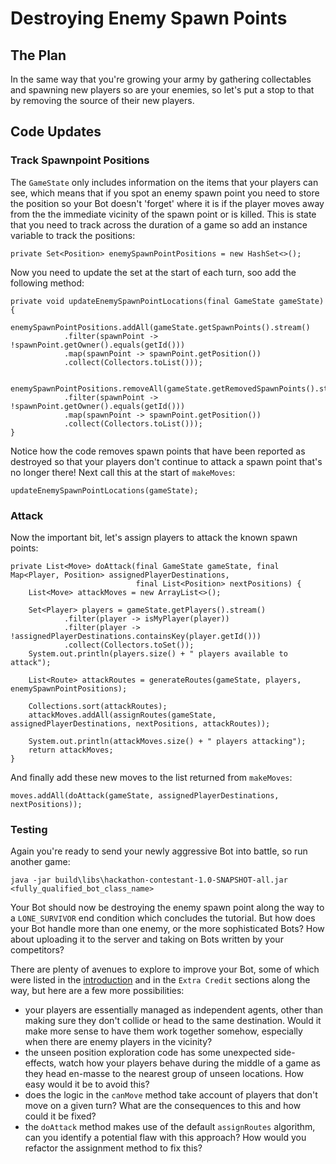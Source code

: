 # Destroying Enemy Spawn Points

## The Plan
In the same way that you're growing your army by gathering collectables and spawning new players so are your enemies, so
let's put a stop to that by removing the source of their new players.

## Code Updates
### Track Spawnpoint Positions
The `GameState` only includes information on the items that your players can see, which means that if you spot an enemy
spawn point you need to store the position so your Bot doesn't 'forget' where it is if the player moves away from the
the immediate vicinity of the spawn point or is killed.  This is state that you need to track across the duration of a
game so add an instance variable to track the positions:
```
private Set<Position> enemySpawnPointPositions = new HashSet<>();
```

Now you need to update the set at the start of each turn, soo add the following method:
```
private void updateEnemySpawnPointLocations(final GameState gameState) {
    enemySpawnPointPositions.addAll(gameState.getSpawnPoints().stream()
            .filter(spawnPoint -> !spawnPoint.getOwner().equals(getId()))
            .map(spawnPoint -> spawnPoint.getPosition())
            .collect(Collectors.toList()));

    enemySpawnPointPositions.removeAll(gameState.getRemovedSpawnPoints().stream()
            .filter(spawnPoint -> !spawnPoint.getOwner().equals(getId()))
            .map(spawnPoint -> spawnPoint.getPosition())
            .collect(Collectors.toList()));
}
```

Notice how the code removes spawn points that have been reported as destroyed so that your players don't continue to
attack a spawn point that's no longer there!  Next call this at the start of `makeMoves`:
```
updateEnemySpawnPointLocations(gameState);
```

### Attack
Now the important bit, let's assign players to attack the known spawn points:
```
private List<Move> doAttack(final GameState gameState, final Map<Player, Position> assignedPlayerDestinations,
                            final List<Position> nextPositions) {
    List<Move> attackMoves = new ArrayList<>();

    Set<Player> players = gameState.getPlayers().stream()
            .filter(player -> isMyPlayer(player))
            .filter(player -> !assignedPlayerDestinations.containsKey(player.getId()))
            .collect(Collectors.toSet());
    System.out.println(players.size() + " players available to attack");

    List<Route> attackRoutes = generateRoutes(gameState, players, enemySpawnPointPositions);

    Collections.sort(attackRoutes);
    attackMoves.addAll(assignRoutes(gameState, assignedPlayerDestinations, nextPositions, attackRoutes));

    System.out.println(attackMoves.size() + " players attacking");
    return attackMoves;
}
```

And finally add these new moves to the list returned from `makeMoves`:
```
moves.addAll(doAttack(gameState, assignedPlayerDestinations, nextPositions));
```

### Testing
Again you're ready to send your newly aggressive Bot into battle, so run another game:
```
java -jar build\libs\hackathon-contestant-1.0-SNAPSHOT-all.jar <fully_qualified_bot_class_name>
```

Your Bot should now be destroying the enemy spawn point along the way to a `LONE_SURVIVOR` end condition which
concludes the tutorial. But how does your Bot handle more than one enemy, or the more sophisticated Bots? How about
uploading it to the server and taking on Bots written by your competitors?

There are plenty of avenues to explore to improve your Bot, some of which were listed in the [introduction](index.md)
and in the `Extra Credit` sections along the way, but here are a few more possibilities:
- your players are essentially managed as independent agents, other than making sure they don't collide or head to the
same destination. Would it make more sense to have them work together somehow, especially when there are enemy players
in the vicinity?
- the unseen position exploration code has some unexpected side-effects, watch how your players behave during the
middle of a game as they head en-masse to the nearest group of unseen locations.  How easy would it be to avoid this?
- does the logic in the `canMove` method take account of players that don't move on a given turn? What are the
consequences to this and how could it be fixed?
- the `doAttack` method makes use of the default `assignRoutes` algorithm, can you identify a potential flaw with this
approach?  How would you refactor the assignment method to fix this?
